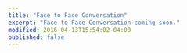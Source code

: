 ```yaml
---
title: "Face to Face Conversation"
excerpt: "Face to Face Conversation coming soon."
modified: 2016-04-13T15:54:02-04:00
published: false
---
```


